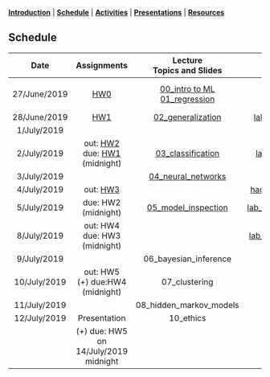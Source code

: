 [**Introduction**](https://melaniefp.github.io/intro_to_ML_DSC6135/) | [**Schedule**](schedule.html) | [**Activities**](activities.html) | [**Presentations**](papers/presentations.html) | [**Resources**](references.html)

## Schedule

|  **Date** | **Assignments** | **Lecture<br/>Topics and Slides** | **Practicals** | **Supplemental,<br/> Readings and Demos** |
| :---: | :---: | :---: | :---: | :---: |
|  27/June/2019 | [HW0](hw/hw0.md) | [00_intro to ML](slides/00_intro_slides.pdf) [01_regression](slides/01_regression.pdf) |  | [intro_numpy.ipynb](supplementary/intro_numpy.ipynb)<br/> [00_review_notes.pdf](slides/00_review_notes.pdf)<br/> Section 2.3 of ESL Book |
|  28/June/2019 | [HW1](hw/hw1.md) | [02_generalization](slides/02_generalization)  |  [lab_generalization](supplementary/02_practical_variance_reduction_and_likelihood.ipynb) | Chap.3 Bishop Book |
|  1/July/2019 |  | | [ideathon](https://docs.google.com/document/d/18zX8fHoosjsIoUFmhmZ9GdhB6ZjSFNqCyILRMtCCP4E/edit?usp=sharing)  | Chap.3 Bishop Book |
|  2/July/2019 | out: [HW2](hw/hw2.md) <br/> due: [HW1](hw/hw1.md) (midnight) | [03_classification](slides/classification/03_classification.ipynb) | [lab_classification](slides/classification/practical_classification.zip)  | Section 4.1, 4.3 of Bishop Book |
|  3/July/2019 |  | [04_neural_networks](slides/neural_networks/04_neural_networks.ipynb) | | |
|  4/July/2019 | out: [HW3](hw/hw3.md) | | [hackathon](slides/hackathon.zip) (4-8pm)  |  |
|  5/July/2019 | due: HW2 (midnight) | [05_model_inspection](slides/05_practical.pdf) | [lab_model_inspection](slides/05_practical_using_models_in_practice.zip)  |  |
|  8/July/2019 | out: HW4<br/> due: HW3 (midnight) | | [lab_neural_networks](https://colab.research.google.com/drive/1JfzPbBRXfgx9SOHbkCVNxAirfqH_7Ic7#scrollTo=ALAbFrjKDu_H)   |[ext_link](http://neuralnetworksanddeeplearning.com/chap4.html)  |
|  9/July/2019 |  | 06_bayesian_inference |  |  |
|  10/July/2019 | out: HW5<br/> (+) due:HW4 (midnight) | 07_clustering |  |  |
|  11/July/2019 |  | 08_hidden_markov_models |  |  |
|  12/July/2019 | Presentation | 10_ethics | [presentations](papers/presentations.html) | <https://learngitbranching.js.org/> |
|   | (+) due: HW5 on 14/July/2019 midnight |  |  |  |


